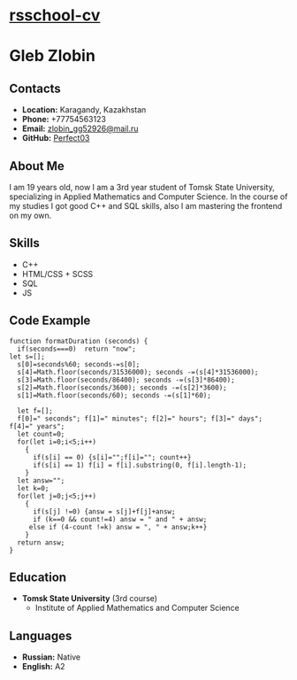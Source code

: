 # **[rsschool-cv](https://github.com/Perfect03/rsschool-cv)**

# **Gleb Zlobin**

## **Contacts**

* **Location:** Karagandy, Kazakhstan
* **Phone:** +77754563123
* **Email:** zlobin_gg52926@mail.ru
* **GitHub:** [Perfect03](https://github.com/Perfect03)

## **About Me**

I am 19 years old, now I am a 3rd year student of Tomsk State University, specializing in Applied Mathematics and Computer Science. In the course of my studies I got good C++ and SQL skills, also I am mastering the frontend on my own.

## **Skills**

* C++
* HTML/CSS + SCSS
* SQL
* JS

## **Code Example**

```
function formatDuration (seconds) {
  if(seconds===0)  return "now";
let s=[];
  s[0]=seconds%60; seconds-=s[0];
  s[4]=Math.floor(seconds/31536000); seconds -=(s[4]*31536000);
  s[3]=Math.floor(seconds/86400); seconds -=(s[3]*86400);
  s[2]=Math.floor(seconds/3600); seconds -=(s[2]*3600);
  s[1]=Math.floor(seconds/60); seconds -=(s[1]*60);
  
  let f=[];
  f[0]=" seconds"; f[1]=" minutes"; f[2]=" hours"; f[3]=" days"; f[4]=" years";
  let count=0;
  for(let i=0;i<5;i++)
    {
      if(s[i] == 0) {s[i]="";f[i]=""; count++}
      if(s[i] == 1) f[i] = f[i].substring(0, f[i].length-1);
    }
  let answ="";
  let k=0;
  for(let j=0;j<5;j++)
    {
      if(s[j] !=0) {answ = s[j]+f[j]+answ;
      if (k==0 && count!=4) answ = " and " + answ;
     else if (4-count !=k) answ = ", " + answ;k++}
    }
  return answ;
}
```

## **Education**
* **Tomsk State University** (3rd course)
    + Institute of Applied Mathematics and Computer Science

## **Languages**

* **Russian:** Native
* **English:** A2